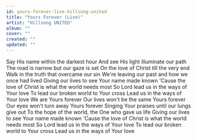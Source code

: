 ```yaml
---
id: yours-forever-live-hillsong-united
title: "Yours Forever (Live)"
artist: "Hillsong UNITED"
album: ""
cover: ""
created: ""
updated: ""
---
```


Say His name within the darkest hour
And see His light illuminate our path
The road is narrow but our gaze is set
On the love of Christ till the very end
Walk in the truth that overcame our sin
We're leaving our past and how we once had lived
Giving our lives to see Your name made known
'Cause the love of Christ is what the world needs most
So Lord lead us in the ways of Your love
To lead our broken world to Your cross
Lead us in the ways of Your love
We are Yours forever
Our lives won't be the same
Yours forever
Our eyes won't turn away
Yours forever
Singing Your praises until our lungs give out
To the hope of the world, the One who gave us life
Giving our lives to see Your name made known
'Cause the love of Christ is what the world needs most
So Lord lead us in the ways of Your love
To lead our broken world to Your cross
Lead us in the ways of Your love